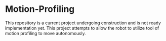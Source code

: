 # Motion-Profiling
This repository is a current project undergoing construction and is not ready implementation yet. This project attempts to allow the robot to utilize tool of motion profiling to move autonomously.
